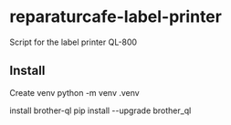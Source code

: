 # reparaturcafe-label-printer
Script for the label printer QL-800 


## Install
Create venv
python -m venv .venv

install brother-ql
pip install --upgrade brother_ql


